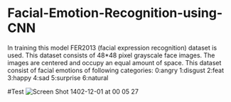 # Facial-Emotion-Recognition-using-CNN

In training this model FER2013 (facial expression recognition) dataset is used. This dataset consists of 48*48 pixel grayscale face images. The images are centered and occupy an equal amount of space. This dataset consist of facial emotions of following categories:
		0:angry
		1:disgust
		2:feat
		3:happy
		4:sad
		5:surprise
		6:natural

#Test
![Screen Shot 1402-12-01 at 00 05 27](https://github.com/HKJ91/Facial-Emotion-Recognition-using-CNN/assets/74920157/78cbcda8-3722-40b7-a4ce-d399e8bb0c25)

